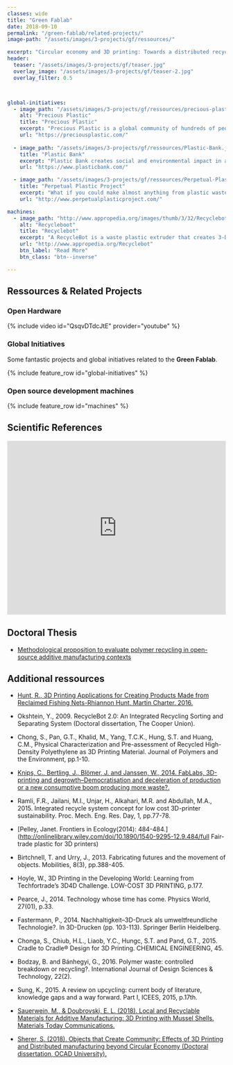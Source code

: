 ```yaml
---
classes: wide
title: "Green Fablab"
date: 2018-09-10
permalink: "/green-fablab/related-projects/"
image-path: "/assets/images/3-projects/gf/ressources/"

excerpt: "Circular economy and 3D printing: Towards a distributed recycling paradigm"
header:
  teaser: "/assets/images/3-projects/gf/teaser.jpg"
  overlay_image: "/assets/images/3-projects/gf/teaser-2.jpg"
  overlay_filter: 0.5



global-initiatives:
  - image_path: "/assets/images/3-projects/gf/ressources/precious-plastic.png"
    alt: "Precious Plastic"
    title: "Precious Plastic"
    excerpt: "Precious Plastic is a global community of hundreds of people working towards a solution to plastic pollution. Knowledge, tools and techniques are shared online, for free. So everyone can start (yes, you too!)"
    url: "https://preciousplastic.com/"
  
  - image_path: "/assets/images/3-projects/gf/ressources/Plastic-Bank.jpg"
    title: "Plastic Bank"
    excerpt: "Plastic Bank creates social and environmental impact in areas with high levels of poverty and plastic pollution by turning plastic waste into a currency."
    url: "https://www.plasticbank.com/"

  - image_path: "/assets/images/3-projects/gf/ressources/Perpetual-Plastic.jpg"
    title: "Perpetual Plastic Project"
    excerpt: "What if you could make almost anything from plastic waste?."
    url: "http://www.perpetualplasticproject.com/"

machines:
  - image_path: "http://www.appropedia.org/images/thumb/3/32/Recyclebotrep.png/800px-Recyclebotrep.png"
    alt: "Recycleboot"
    title: "Recyclebot"
    excerpt: "A RecycleBot is a waste plastic extruder that creates 3-D printer filament from waste plastic and natural polymers."
    url: "http://www.appropedia.org/Recyclebot"
    btn_label: "Read More"
    btn_class: "btn--inverse"

---
```


## Ressources & Related Projects


### Open Hardware 


{% include video id="QsqvDTdcJtE" provider="youtube" %}



### Global Initiatives 




Some fantastic projects and global initiatives related to the  **Green Fablab**.


{% include feature_row id="global-initiatives" %}



### Open source development machines
{% include feature_row id="machines" %}



## Scientific References


<iframe src="http://bibbase.org/show?bib=https://raw.githubusercontent.com/LF2L/lf2l.github.io/source/assets/images/3-projects/gf/biblio-GF.bib&folding=1" width="100%" height="400px" style="font-family: 'Avenir-Light';  " frameborder="0" >
  
</iframe>


## Doctoral Thesis

- [Methodological proposition to evaluate polymer recycling in open-source additive manufacturing contexts](https://hal.univ-lorraine.fr/tel-01668459v1)




## Additional ressources

* [Hunt, R., 3D Printing Applications for Creating Products Made from Reclaimed Fishing Nets-Rhiannon Hunt, Martin Charter. 2016.](http://www.circularocean.eu/wp-content/uploads/2016/11/S116_Proceedings_papers-R-Hunt.pdf)
 
* Okshtein, Y., 2009. RecycleBot 2.0: An Integrated Recycling Sorting and Separating System (Doctoral dissertation, The Cooper Union).

* Chong, S., Pan, G.T., Khalid, M., Yang, T.C.K., Hung, S.T. and Huang, C.M., Physical Characterization and Pre-assessment of Recycled High-Density Polyethylene as 3D Printing Material. Journal of Polymers and the Environment, pp.1-10.
* [Knips, C., Bertling, J., Blömer, J. and Janssen, W., 2014. FabLabs, 3D-printing and degrowth–Democratisation and deceleration of production or a new consumptive boom producing more waste?.](https://co-munity.net/system/files/Knip.pdf)


* Ramli, F.R., Jailani, M.I., Unjar, H., Alkahari, M.R. and Abdullah, M.A., 2015. Integrated recycle system concept for low cost 3D-printer sustainability. Proc. Mech. Eng. Res. Day, 1, pp.77-78.

* [Pelley, Janet. Frontiers in Ecology(2014): 484-484.](http://onlinelibrary.wiley.com/doi/10.1890/1540-9295-12.9.484/full Fair-trade plastic for 3D printers)
* Birtchnell, T. and Urry, J., 2013. Fabricating futures and the movement of objects. Mobilities, 8(3), pp.388-405.

* Hoyle, W., 3D Printing in the Developing World: Learning from Techfortrade’s 3D4D Challenge. LOW-COST 3D PRINTING, p.177.

* Pearce, J., 2014. Technology whose time has come. Physics World, 27(01), p.33.
* Fastermann, P., 2014. Nachhaltigkeit–3D-Druck als umweltfreundliche Technologie?. In 3D-Drucken (pp. 103-113). Springer Berlin Heidelberg.

* Chonga, S., Chiub, H.L., Liaob, Y.C., Hungc, S.T. and Pand, G.T., 2015. Cradle to Cradle® Design for 3D Printing. CHEMICAL ENGINEERING, 45.
* Bodzay, B. and Bánhegyi, G., 2016. Polymer waste: controlled breakdown or recycling?. International Journal of Design Sciences & Technology, 22(2).

* Sung, K., 2015. A review on upcycling: current body of literature, knowledge gaps and a way forward. Part I, ICEES, 2015, p.17th.

* [Sauerwein, M., & Doubrovski, E. L. (2018). Local and Recyclable Materials for Additive Manufacturing: 3D Printing with Mussel Shells. Materials Today Communications.](https://www.sciencedirect.com/science/article/pii/S2352492817301046) 

* [Sherer, S. (2018). Objects that Create Community: Effects of 3D Printing and Distributed manufacturing beyond Circular Economy (Doctoral dissertation, OCAD University).](http://openresearch.ocadu.ca/id/eprint/2291/1/Sherer_Samantha_2018_MDes_IAMD_Thesis.pdf) 

